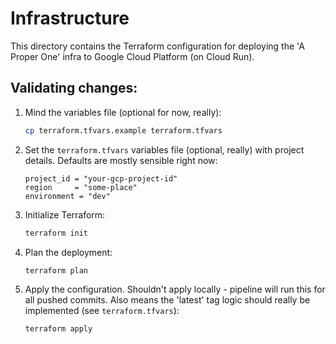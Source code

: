 # Infrastructure

This directory contains the Terraform configuration for deploying the 'A Proper One' infra to Google Cloud Platform (on Cloud Run).


## Validating changes:

1. Mind the variables file (optional for now, really):
   ```bash
   cp terraform.tfvars.example terraform.tfvars
   ```

2. Set the `terraform.tfvars` variables file (optional, really) with project details. Defaults are mostly sensible right now:
   ```hcl
   project_id = "your-gcp-project-id"
   region     = "some-place"
   environment = "dev"
   ```

3. Initialize Terraform:
   ```bash
   terraform init
   ```

4. Plan the deployment:
   ```bash
   terraform plan
   ```

5. Apply the configuration. Shouldn't apply locally - pipeline will run this for all pushed commits. Also means the 'latest' tag logic should really be implemented (see `terraform.tfvars`):
   ```bash
   terraform apply
   ```